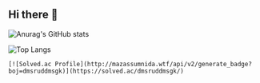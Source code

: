 ## Hi there 👋

![Anurag's GitHub stats](https://github-readme-stats.vercel.app/api?username=eungyeong12&show_icons=true&theme=tokyonight)  

  ![Top Langs](https://github-readme-stats.vercel.app/api/top-langs/?username=eungyeong12&layout=compact&theme=tokyonight)

    [![Solved.ac Profile](http://mazassumnida.wtf/api/v2/generate_badge?boj=dmsruddmsgk)](https://solved.ac/dmsruddmsgk/)

<!--
**eungyeong12/eungyeong12** is a ✨ _special_ ✨ repository because its `README.md` (this file) appears on your GitHub profile.

Here are some ideas to get you started:

- 🔭 I’m currently working on ...
- 🌱 I’m currently learning ...
- 👯 I’m looking to collaborate on ...
- 🤔 I’m looking for help with ...
- 💬 Ask me about ...
- 📫 How to reach me: ...
- 😄 Pronouns: ...
- ⚡ Fun fact: ...
-->
